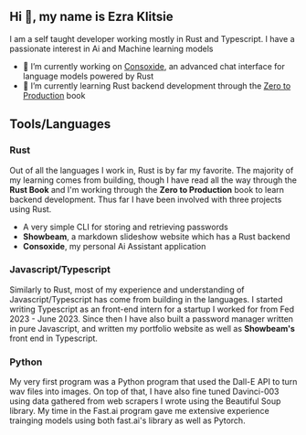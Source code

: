 ## Hi 👋, my name is Ezra Klitsie

I am a self taught developer working mostly in Rust and Typescript. I have a passionate interest in Ai and Machine learning models 

- 🔭 I’m currently working on [Consoxide](https://github.com/voidKandy/Consoxide), an advanced chat interface for language models powered by Rust
- 🌱 I’m currently learning Rust backend development through the [Zero to Production](https://github.com/LukeMathWalker/zero-to-production) book 
 

## Tools/Languages
### Rust
Out of all the languages I work in, Rust is by far my favorite. The majority of my learning comes from building, though I have read all the way through the **Rust Book** and I'm working through the **Zero to Production** book to learn backend development. Thus far I have been involved with three projects using Rust. 
 - A very simple CLI for storing and retrieving passwords
 - **Showbeam**, a markdown slideshow website which has a Rust backend
 - **Consoxide**, my personal Ai Assistant application
### Javascript/Typescript
Similarly to Rust, most of my experience and understanding of Javascript/Typescript has come from building in the languages. I started writing Typescript as an front-end intern for a startup I worked for from Fed 2023 - June 2023. Since then I have also built a password manager written in pure Javascript, and written my portfolio website as well as **Showbeam's** front end in Typescript.
### Python
My very first program was a Python program that used the Dall-E API to turn wav files into images. On top of that, I have also fine tuned Davinci-003 using data gathered from web scrapers I wrote using the Beautiful Soup library. My time in the Fast.ai program gave me extensive experience trainging models using both fast.ai's library as well as Pytorch. 


<!--
**voidKandy/voidKandy** is a ✨ _special_ ✨ repository because its `README.md` (this file) appears on your GitHub profile.

Here are some ideas to get you started:


- 🌱 I’m currently learning ...
- 👯 I’m looking to collaborate on ...
- 🤔 I’m looking for help with ...
- 💬 Ask me about ...
- 📫 How to reach me: ...
- 😄 Pronouns: ...
- ⚡ Fun fact: ...
-->
